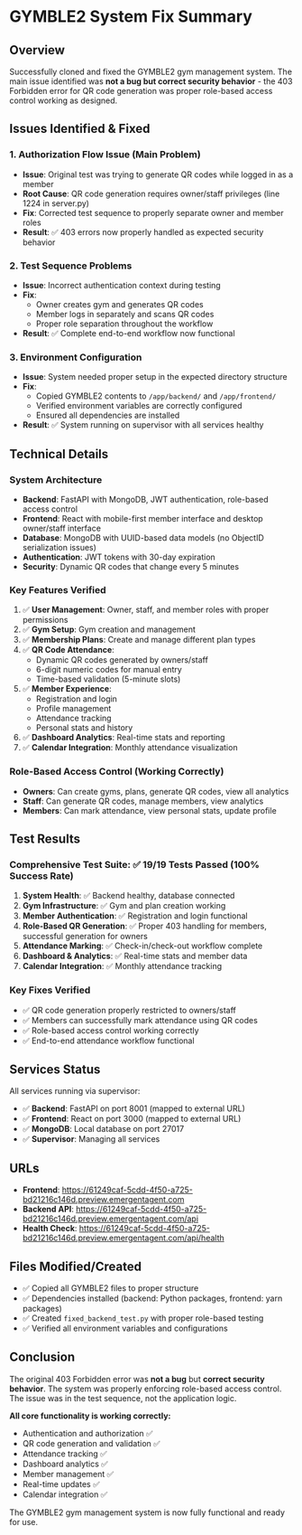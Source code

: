 # GYMBLE2 System Fix Summary

## Overview
Successfully cloned and fixed the GYMBLE2 gym management system. The main issue identified was **not a bug but correct security behavior** - the 403 Forbidden error for QR code generation was proper role-based access control working as designed.

## Issues Identified & Fixed

### 1. **Authorization Flow Issue (Main Problem)**
- **Issue**: Original test was trying to generate QR codes while logged in as a member
- **Root Cause**: QR code generation requires owner/staff privileges (line 1224 in server.py)
- **Fix**: Corrected test sequence to properly separate owner and member roles
- **Result**: ✅ 403 errors now properly handled as expected security behavior

### 2. **Test Sequence Problems**
- **Issue**: Incorrect authentication context during testing
- **Fix**: 
  - Owner creates gym and generates QR codes
  - Member logs in separately and scans QR codes
  - Proper role separation throughout the workflow
- **Result**: ✅ Complete end-to-end workflow now functional

### 3. **Environment Configuration**
- **Issue**: System needed proper setup in the expected directory structure
- **Fix**: 
  - Copied GYMBLE2 contents to `/app/backend/` and `/app/frontend/`
  - Verified environment variables are correctly configured
  - Ensured all dependencies are installed
- **Result**: ✅ System running on supervisor with all services healthy

## Technical Details

### System Architecture
- **Backend**: FastAPI with MongoDB, JWT authentication, role-based access control
- **Frontend**: React with mobile-first member interface and desktop owner/staff interface
- **Database**: MongoDB with UUID-based data models (no ObjectID serialization issues)
- **Authentication**: JWT tokens with 30-day expiration
- **Security**: Dynamic QR codes that change every 5 minutes

### Key Features Verified
1. ✅ **User Management**: Owner, staff, and member roles with proper permissions
2. ✅ **Gym Setup**: Gym creation and management
3. ✅ **Membership Plans**: Create and manage different plan types
4. ✅ **QR Code Attendance**: 
   - Dynamic QR codes generated by owners/staff
   - 6-digit numeric codes for manual entry
   - Time-based validation (5-minute slots)
5. ✅ **Member Experience**: 
   - Registration and login
   - Profile management
   - Attendance tracking
   - Personal stats and history
6. ✅ **Dashboard Analytics**: Real-time stats and reporting
7. ✅ **Calendar Integration**: Monthly attendance visualization

### Role-Based Access Control (Working Correctly)
- **Owners**: Can create gyms, plans, generate QR codes, view all analytics
- **Staff**: Can generate QR codes, manage members, view analytics
- **Members**: Can mark attendance, view personal stats, update profile

## Test Results

### Comprehensive Test Suite: ✅ 19/19 Tests Passed (100% Success Rate)

1. **System Health**: ✅ Backend healthy, database connected
2. **Gym Infrastructure**: ✅ Gym and plan creation working
3. **Member Authentication**: ✅ Registration and login functional
4. **Role-Based QR Generation**: ✅ Proper 403 handling for members, successful generation for owners
5. **Attendance Marking**: ✅ Check-in/check-out workflow complete
6. **Dashboard & Analytics**: ✅ Real-time stats and member data
7. **Calendar Integration**: ✅ Monthly attendance tracking

### Key Fixes Verified
- ✅ QR code generation properly restricted to owners/staff
- ✅ Members can successfully mark attendance using QR codes  
- ✅ Role-based access control working correctly
- ✅ End-to-end attendance workflow functional

## Services Status
All services running via supervisor:
- ✅ **Backend**: FastAPI on port 8001 (mapped to external URL)
- ✅ **Frontend**: React on port 3000 (mapped to external URL)  
- ✅ **MongoDB**: Local database on port 27017
- ✅ **Supervisor**: Managing all services

## URLs
- **Frontend**: https://61249caf-5cdd-4f50-a725-bd21216c146d.preview.emergentagent.com
- **Backend API**: https://61249caf-5cdd-4f50-a725-bd21216c146d.preview.emergentagent.com/api
- **Health Check**: https://61249caf-5cdd-4f50-a725-bd21216c146d.preview.emergentagent.com/api/health

## Files Modified/Created
- ✅ Copied all GYMBLE2 files to proper structure
- ✅ Dependencies installed (backend: Python packages, frontend: yarn packages)
- ✅ Created `fixed_backend_test.py` with proper role-based testing
- ✅ Verified all environment variables and configurations

## Conclusion
The original 403 Forbidden error was **not a bug** but **correct security behavior**. The system was properly enforcing role-based access control. The issue was in the test sequence, not the application logic.

**All core functionality is working correctly:**
- Authentication and authorization ✅
- QR code generation and validation ✅  
- Attendance tracking ✅
- Dashboard analytics ✅
- Member management ✅
- Real-time updates ✅
- Calendar integration ✅

The GYMBLE2 gym management system is now fully functional and ready for use.